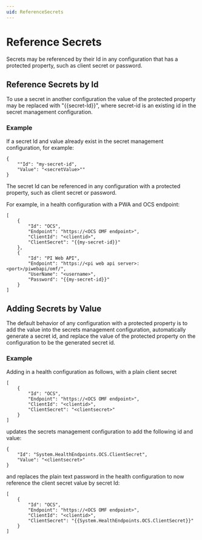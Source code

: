 ```yaml
---
uid: ReferenceSecrets
---
```


# Reference Secrets

Secrets may be referenced by their Id in any configuration that has a protected property, such as client secret or password.

## Reference Secrets by Id

To use a secret in another configuration the value of the protected property may be replaced with "{{secret-Id}}", where secret-id 
is an existing id in the secret management configuration.

### Example

If a secret Id and value already exist in the secret management configuration, for example:

```code
{
    ""Id": "my-secret-id",
    "Value": "<secretValue>""
}
```
The secret Id can be referenced in any configuration with a protected property, such as client secret or password.

For example, in a health configuration with a PWA and OCS endpoint:

```code
[
    {
        "Id": "OCS",
        "Endpoint": "https://<OCS OMF endpoint>",
        "ClientId": "<clientid>",
        "ClientSecret": "{{my-secret-id}}"
    },
    {
        "Id": "PI Web API",
        "Endpoint": "https://<pi web api server>:<port>/piwebapi/omf/",
        "UserName": "<username>",
        "Password": "{{my-secret-id}}"
    }
]
```

## Adding Secrets by Value

The default behavior of any configuration with a protected property is to add the value into the secrets management configuration, automatically generate a secret id, 
and replace the value of the protected property on the configuration to be the generated secret id.

### Example

Adding in a health configuration as follows, with a plain client secret

```code
[
    {
        "Id": "OCS",
        "Endpoint": "https://<OCS OMF endpoint>",
        "ClientId": "<clientid>",
        "ClientSecret": "<clientsecret>"
    }
]
```

updates the secrets management configuration to add the following id and value:

```code
{
    "Id": "System.HealthEndpoints.OCS.ClientSecret",
    "Value": "<clientsecret>"
}
```
and replaces the plain text password in the health configuration to now reference the client secret value by secret Id:

```code
[
    {
        "Id": "OCS",
        "Endpoint": "https://<OCS OMF endpoint>",
        "ClientId": "<clientid>",
        "ClientSecret": "{{System.HealthEndpoints.OCS.ClientSecret}}"
    }
]
```
